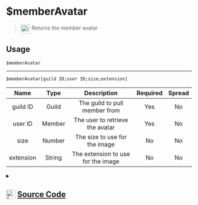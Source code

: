 # $memberAvatar
> <img align="top" src="https://upload.wikimedia.org/wikipedia/commons/thumb/e/e4/Infobox_info_icon.svg/160px-Infobox_info_icon.svg.png?20150409153300" alt="image" width="25" height="auto"> Returns the member avatar
## Usage
```
$memberAvatar
```
---
```
$memberAvatar[guild ID;user ID;size;extension]
```
| Name | Type | Description | Required | Spread
| :---: | :---: | :---: | :---: | :---: |
guild ID | Guild | The guild to pull member from | Yes | No
user ID | Member | The user to retrieve the avatar | Yes | No
size | Number | The size to use for the image | No | No
extension | String | The extension to use for the image | No | No
<details>
<summary>
    
## <img align="top" src="https://cdn4.iconfinder.com/data/icons/iconsimple-logotypes/512/github-512.png" alt="image" width="25" height="auto">  [Source Code](https://github.com/tryforge/ForgeScript-V2/blob/main/src/native/memberAvatar.ts)
    
</summary>
    
```ts
import { ImageExtension, ImageSize } from "discord.js"
import { ArgType, NativeFunction, Return } from "../structures"

export default new NativeFunction({
    name: "$memberAvatar",
    description: "Returns the member avatar",
    brackets: false,
    args: [
        {
            name: "guild ID",
            description: "The guild to pull member from",
            rest: false,
            type: ArgType.Guild,
            required: true
        },
        {
            name: "user ID",
            description: "The user to retrieve the avatar",
            rest: false,
            required: true,
            type: ArgType.Member
        },
        {
            name: "size",
            description: "The size to use for the image",
            rest: false,
            type: ArgType.Number
        },
        {
            name: "extension",
            description: "The extension to use for the image",
            rest: false,
            type: ArgType.String
        }
    ],
    unwrap: true,
    execute(ctx, [ , member, size, ext ]) {
        return Return.success(
            (member ?? ctx.member)?.displayAvatarURL({
                extension: ext as ImageExtension || undefined,
                size: size as ImageSize || 2048
            })
        )
    },
})
```
    
</details>
